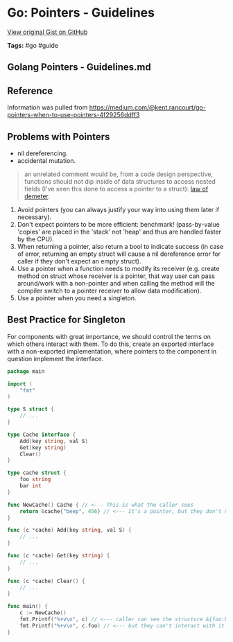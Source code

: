 # Go: Pointers - Guidelines 

[View original Gist on GitHub](https://gist.github.com/Integralist/2166bc061a4046ea0de978f771bbee04)

**Tags:** #go #guide

## Golang Pointers - Guidelines.md

## Reference

Information was pulled from https://medium.com/@kent.rancourt/go-pointers-when-to-use-pointers-4f29256ddff3

## Problems with Pointers

- nil dereferencing.
- accidental mutation.

> an unrelated comment would be, from a code design perspective, functions should not dip inside of data structures to access nested fields (I've seen this done to access a pointer to a struct): [law of demeter](https://en.wikipedia.org/wiki/Law_of_Demeter).

1. Avoid pointers (you can always justify your way into using them later if necessary).
2. Don't expect pointers to be more efficient: benchmark! (pass-by-value 'copies' are placed in the 'stack' not 'heap' and thus are handled faster by the CPU).
3. When returning a pointer, also return a bool to indicate success (in case of error, returning an empty struct will cause a nil dereference error for caller if they don't expect an empty struct).
4. Use a pointer when a function needs to modify its receiver (e.g. create method on struct whose receiver is a pointer, that way user can pass around/work with a non-pointer and when calling the method will the compiler switch to a pointer receiver to allow data modification).
5. Use a pointer when you need a singleton.

## Best Practice for Singleton

For components with great importance, we should control the terms on which others interact with them. To do this, create an exported interface with a non-exported implementation, where pointers to the component in question implement the interface.

```go
package main

import (
	"fmt"
)

type S struct {
	// ...
}

type Cache interface {
	Add(key string, val S)
	Get(key string)
	Clear()
}

type cache struct {
	foo string
	bar int
}

func NewCache() Cache { // <--- This is what the caller sees
	return &cache{"beep", 456} // <--- It's a pointer, but they don't need to know
}

func (c *cache) Add(key string, val S) {
	// ...
}

func (c *cache) Get(key string) {
	// ...
}

func (c *cache) Clear() {
	// ...
}

func main() {
	c := NewCache()
	fmt.Printf("%+v\n", c) // <--- caller can see the structure &{foo:beep bar:456}
	fmt.Printf("%+v\n", c.foo) // <--- but they can't interact with it (compile time error: c.foo undefined (type Cache has no field or method foo))
}
```

